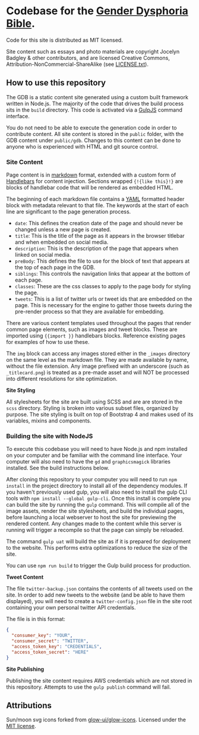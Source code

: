 
# Codebase for the [Gender Dysphoria Bible](https://genderdysphoria.fyi).

Code for this site is distributed as MIT licensed.

Site content such as essays and photo materials are copyright Jocelyn Badgley & other contributors, and are licensed Creative Commons, Attribution-NonCommercial-ShareAlike (see [LICENSE.txt](LICENSE.txt)).

## How to use this repository

The GDB is a static content site generated using a custom built framework written in Node.js. The majority of the code that drives the build process sits in the `build` directory. This code is activated via a [GulpJS](https://gulpjs.com/) command interface.

You do not need to be able to execute the generation code in order to contribute content. All site content is stored in the `public` folder, with the GDB content under `public/gdb`. Changes to this content can be done to anyone who is experienced with HTML and git source control.

### Site Content

Page content is in [markdown](https://www.markdownguide.org/getting-started/) format, extended with a custom form of [Handlebars](https://handlebarsjs.com/guide/) for content injection. Sections wrapped `{!{like this}!}` are blocks of handlebar code that will be rendered as embedded HTML.

The beginning of each markdown file contains a [YAML](https://yaml.org/) formatted header block with metadata relevant to that file. The keywords at the start of each line are significant to the page generation process.

- `date`: This defines the creation date of the page and should never be changed unless a new page is created.
- `title`: This is the title of the page as it appears in the browser titlebar and when embedded on social media.
- `description`: This is the description of the page that appears when linked on social media.
- `preBody`: This defines the file to use for the block of text that appears at the top of each page in the GDB.
- `siblings`: This controls the navigation links that appear at the bottom of each page.
- `classes`: These are the css classes to apply to the page body for styling the page.
- `tweets`: This is a list of twitter urls or tweet ids that are embedded on the page. This is necessary for the engine to gather those tweets during the pre-render process so that they are available for embedding.

There are various content templates used throughout the pages that render common page elements, such as images and tweet blocks. These are imported using `{{import }}` handlebars blocks. Reference existing pages for examples of how to use these.

The `img` block can access any images stored either in the `_images` directory on the same level as the markdown file. They are made available by name, without the file extension. Any image prefixed with an underscore (such as `_titlecard.png`) is treated as a pre-made asset and will NOT be processed into different resolutions for site optimization.

**Site Styling**

All stylesheets for the site are built using SCSS and are are stored in the `scss` directory. Styling is broken into various subset files, organized by purpose. The site styling is built on top of Bootstrap 4 and makes used of its variables, mixins and components.

### Building the site with NodeJS

To execute this codebase you will need to have Node.js and npm installed on your computer and be familiar with the command line interface. Your computer will also need to have the `gd` and `graphicsmagick` libraries installed. See the build instructions below.

After cloning this repository to your computer you will need to run `npm install` in the project directory to install all of the dependency modules. If you haven't previously used gulp, you will also need to install the gulp CLI tools with `npm install --global gulp-cli`. Once this install is complete you can build the site by running the `gulp` command. This will compile all of the image assets, render the site stylesheets, and build the individual pages, before launching a local webserver to host the site for previewing the rendered content. Any changes made to the content while this server is running will trigger a recompile so that the page can simply be reloaded.

The command `gulp uat` will build the site as if it is prepared for deployment to the website. This performs extra optimizations to reduce the size of the site.

You can use `npm run build` to trigger the Gulp build process for production.

**Tweet Content**

The file `twitter-backup.json` contains the contents of all tweets used on the site. In order to add new tweets to the website (and be able to have them displayed), you will need to create a `twitter-config.json` file in the site root containing your own personal twitter API credentials.

The file is in this format:

```json
{
  "consumer_key": "YOUR",
  "consumer_secret": "TWITTER",
  "access_token_key": "CREDENTIALS",
  "access_token_secret": "HERE"
}
```

**Site Publishing**

Publishing the site content requires AWS credentials which are not stored in this repository. Attempts to use the `gulp publish` command will fail.

## Attributions

Sun/moon svg icons forked from [glow-ui/glow-icons](https://github.com/glow-ui/glow-icons). Licensed under the [MIT license](https://github.com/glow-ui/glow-icons/blob/main/LICENSE).
